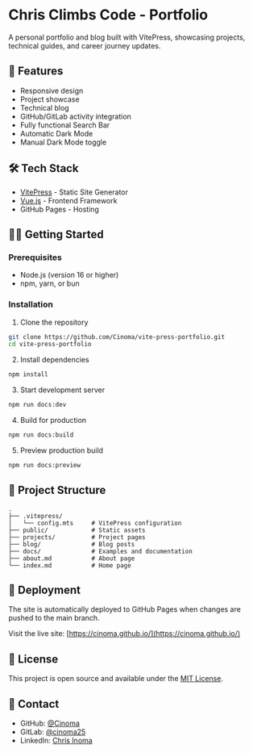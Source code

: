 # Chris Climbs Code - Portfolio

A personal portfolio and blog built with VitePress, showcasing projects, technical guides, and career journey updates.

## 🚀 Features

- Responsive design
- Project showcase
- Technical blog
- GitHub/GitLab activity integration
- Fully functional Search Bar
- Automatic Dark Mode
- Manual Dark Mode toggle

## 🛠️ Tech Stack

- [VitePress](https://vitepress.dev/) - Static Site Generator
- [Vue.js](https://vuejs.org/) - Frontend Framework
- GitHub Pages - Hosting

## 🏃‍♂️ Getting Started

### Prerequisites

- Node.js (version 16 or higher)
- npm, yarn, or bun

### Installation

1. Clone the repository
```bash
git clone https://github.com/Cinoma/vite-press-portfolio.git
cd vite-press-portfolio
```

2. Install dependencies
```bash
npm install
```

3. Start development server
```bash
npm run docs:dev
```

4. Build for production
```bash
npm run docs:build
```

5. Preview production build
```bash
npm run docs:preview
```

## 📁 Project Structure

```
.
├── .vitepress/
│   └── config.mts     # VitePress configuration
├── public/            # Static assets
├── projects/          # Project pages
├── blog/              # Blog posts
├── docs/              # Examples and documentation
├── about.md           # About page
└── index.md           # Home page
```

## 🚀 Deployment

The site is automatically deployed to GitHub Pages when changes are pushed to the main branch.

Visit the live site: [https://cinoma.github.io/](https://cinoma.github.io/)

## 📝 License

This project is open source and available under the [MIT License](LICENSE).

## 👤 Contact

- GitHub: [@Cinoma](https://github.com/cinoma)
- GitLab: [@cinoma25](https://gitlab.com/cinoma25)
- LinkedIn: [Chris Inoma](https://www.linkedin.com/in/chris-inoma)
